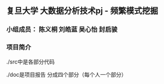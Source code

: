 ## 复旦大学 大数据分析技术pj - 频繁模式挖掘
### 小组成员： 陈义桐 刘皓蓝 吴心怡 封启骏
### 项目简介

./src中是各部分代码

./doc是项目报告 分成四个部分（每个人一个部分）

